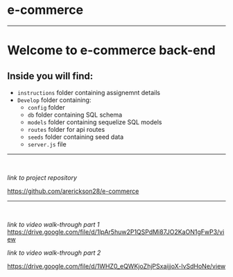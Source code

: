 # e-commerce
---
# Welcome to e-commerce back-end 
## Inside you will find: 
* `instructions` folder containing assignemnt details
* `Develop` folder containing: 
    * `config` folder
    * `db` folder containing SQL schema
    * `models` folder containing sequelize SQL models
    * `routes` folder for api routes
    * `seeds` folder containing seed data
    * `server.js` file

<hr>
<br>

*link to project repository* 

https://github.com/arerickson28/e-commerce
<br>
<hr>
<br>

*link to video walk-through part 1*  
https://drive.google.com/file/d/1lpAr5huw2P1QSPdMi87JO2KaON1gFwP3/view


*link to video walk-through part 2*

https://drive.google.com/file/d/1WHZ0_eQWKjoZhjPSxaijjoX-lvSdHoNe/view

